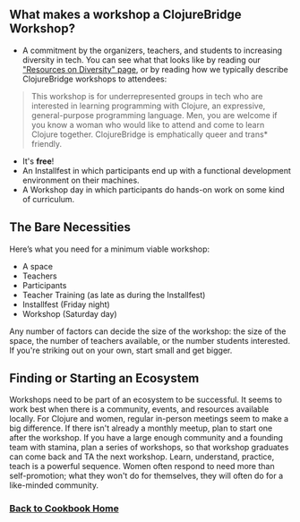 ## What makes a workshop a ClojureBridge Workshop?

* A commitment by the organizers, teachers, and students to increasing diversity in tech. You can see what that looks like by reading our ["Resources on Diversity" page](https://github.com/ClojureBridge/organizing/blob/master/Resources-on-Diversity.md), or by reading how we typically describe ClojureBridge workshops to attendees:

> This workshop is for underrepresented groups in tech who are interested in learning programming with Clojure, an expressive, general-purpose programming language. Men, you are welcome if you know a woman who would like to attend and come to learn Clojure together.  ClojureBridge is emphatically queer and trans\* friendly.

* It's __free__!
* An Installfest in which participants end up with a functional development environment on their machines.
* A Workshop day in which participants do hands-on work on some kind of curriculum.


## The Bare Necessities

Here’s what you need for a minimum viable workshop:
* A space
* Teachers
* Participants
* Teacher Training (as late as during the Installfest)
* Installfest (Friday night)
* Workshop (Saturday day)

Any number of factors can decide the size of the workshop: the size of the space, the number of teachers available, or the number students interested. If you're striking out on your own, start small and get bigger.


## Finding or Starting an Ecosystem

Workshops need to be part of an ecosystem to be successful. It seems to work best when there is a community, events, and resources available locally. For Clojure and women, regular in-person meetings seem to make a big difference. If there isn't already a monthly meetup, plan to start one after the workshop. If you have a large enough community and a founding team with stamina, plan a series of workshops, so that workshop graduates can come back and TA the next workshop. Learn, understand, practice, teach is a powerful sequence. Women often respond to need more than self-promotion; what they won't do for themselves, they will often do for a like-minded community.

### [Back to Cookbook Home](README.md)
